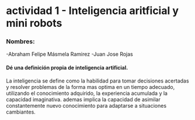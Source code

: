 # actividad 1 - Inteligencia aritficial y mini robots
### Nombres: 
-Abraham Felipe Másmela Ramirez
-Juan Jose Rojas

#### Dé una definición propia de inteligencia artificial.

La inteligencia se define como la habilidad para tomar decisiones acertadas y resolver problemas de la forma mas optima en un tiempo adecuado, utilizando el conocimiento adquirido, la experiencia acumulada y la capacidad imaginativa. ademas implica la capacidad de asimilar constantemente nuevo conocimiento para adaptarse a situaciones cambiantes.

